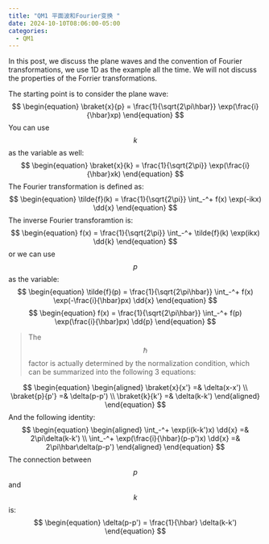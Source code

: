 ```yaml
---
title: "QM1 平面波和Fourier变换 "
date: 2024-10-10T08:06:00-05:00
categories:
  - QM1
---
```

In this post, we discuss the plane waves and the convention of Fourier transformations, we use 1D as the example all the time. We will not discuss the properties of the Forrier transformations.


The starting point is to consider the plane wave:
$$
\begin{equation}
  \braket{x}{p} = \frac{1}{\sqrt{2\pi\hbar}} \exp(\frac{i}{\hbar}xp)
\end{equation}
$$
You can use $$k$$ as the variable as well:
$$
\begin{equation}
  \braket{x}{k} = \frac{1}{\sqrt{2\pi}} \exp(\frac{i}{\hbar}xk)
\end{equation}
$$
The Fourier transformation is defined as:
$$
\begin{equation}
  \tilde{f}(k) = \frac{1}{\sqrt{2\pi}} \int_-^+ f(x) \exp(-ikx) \dd{x}
\end{equation}
$$
The inverse Fourier transforamtion is:
$$
\begin{equation}
  f(x) = \frac{1}{\sqrt{2\pi}} \int_-^+ \tilde{f}(k) \exp(ikx) \dd{k}
\end{equation}
$$
or we can use $$p$$ as the variable:
$$
\begin{equation}
  \tilde{f}(p) = \frac{1}{\sqrt{2\pi\hbar}} \int_-^+ f(x) \exp(-\frac{i}{\hbar}px) \dd{x}
\end{equation}
$$
$$
\begin{equation}
  f(x) = \frac{1}{\sqrt{2\pi\hbar}} \int_-^+ f(p) \exp(\frac{i}{\hbar}px) \dd{p}
\end{equation}
$$

> The $$\hbar$$ factor is actually determined by the normalization condition, which can be summarized into the following 3 equations:

$$
\begin{equation}
\begin{aligned}
  \braket{x}{x'} =& \delta(x-x') \\
  \braket{p}{p'} =& \delta(p-p') \\
  \braket{k}{k'} =& \delta(k-k')
\end{aligned}
\end{equation}
$$
And the following identity:
$$
\begin{equation}
\begin{aligned}
  \int_-^+ \exp(i(k-k')x) \dd{x} =& 2\pi\delta(k-k') \\
  \int_-^+ \exp(\frac{i}{\hbar}(p-p')x) \dd{x} =& 2\pi\hbar\delta(p-p')
\end{aligned}
\end{equation}
$$
The connection between $$p$$ and $$k$$ is:
$$
\begin{equation}
  \delta(p-p') = \frac{1}{\hbar} \delta(k-k')
\end{equation}
$$









































